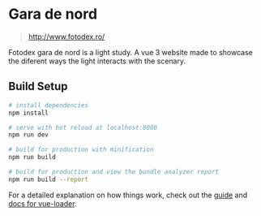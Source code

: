 # Gara de nord

> http://www.fotodex.ro/

Fotodex gara de nord is a light study. A vue 3 website made to showcase the diferent ways the light interacts with the scenary.



## Build Setup

``` bash
# install dependencies
npm install

# serve with hot reload at localhost:8080
npm run dev

# build for production with minification
npm run build

# build for production and view the bundle analyzer report
npm run build --report
```

For a detailed explanation on how things work, check out the [guide](http://vuejs-templates.github.io/webpack/) and [docs for vue-loader](http://vuejs.github.io/vue-loader).

